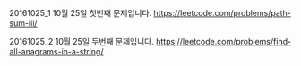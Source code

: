 ﻿20161025_1
10월 25일 첫번째 문제입니다.
https://leetcode.com/problems/path-sum-iii/

20161025_2
10월 25일 두번째 문제입니다.
https://leetcode.com/problems/find-all-anagrams-in-a-string/
